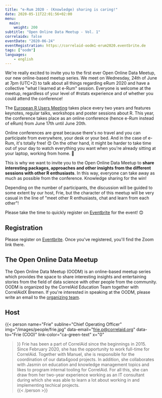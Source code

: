 ```yaml
---
title: "e-Rum 2020 - (Knowledge) sharing is caring!"
date: 2020-05-11T22:01:56+02:00
menu:
  main:
    weight: 200
subtitle: "Open Online Data Meetup - Vol. 1"
correlaidx: false
eventDate: "2020-06-24"
eventRegistration: https://correlaid-oodm1-erum2020.eventbrite.de
tags: ["oodm"]
languages: 
    - english
---
```



We're really excited to invite you to the first ever Open Online Data Meetup, our new online-based meetup series. We meet on Wednesday, 24th of June at 7pm (UTC+2) to talk about all things regarding eRum 2020 and have a collective "what I learned at e-Rum" session. Everyone is welcome at the meetup, regardless of your level of #rstats experience and of whether you could attend the conference!

The [European R Users Meeting](https://2020.erum.io) takes place every two years and features keynotes, regular talks, workshops and poster sessions about R. This year, the conference takes place as an online conference (hence e-Rum instead of eRum) from June 17th until June 20th.

Online conferences are great because there's no travel and you can participate from everywhere, your desk or your bed. And in the case of e-Rum, it's totally free! :blush: On the other hand, it might be harder to take time out of your day to watch everything you want when you're already sitting at your laptop, working from home. :tada:

This is why we want to invite you to the Open Online Data Meetup to **share interesting packages, approaches and other insights from the different sessions with other R enthusiasts**. In this way, everyone can take away as much as possible from the conference. Knowledge sharing for the win!

Depending on the number of participants, the discussion will be guided to some extent by our host, Frie, but the character of this meetup will be very casual in the line of "meet other R enthusiasts, chat and learn from each other"!

Please take the time to quickly register on [Eventbrite](https://correlaid-oodm1-erum2020.eventbrite.de) for the event! :blush:

## Registration 
Please register on [Eventbrite](https://correlaid-oodm1-erum2020.eventbrite.de). Once you've registered, you'll find the Zoom link there.

## The Open Online Data Meetup
The Open Online Data Meetup (OODM) is an online-based meetup series which provides the space to share interesting insights and entertaining stories from the field of data science with other people from the community. OODM is organized by the CorrelAid Education Team together with CorrelAidX Bremen. If you're interested in speaking at the OODM, please write an email to the [organizing team](mailto:events@correlaid.org).

## Host

{{< person 
    name="Frie"
    subline="Chief Operating Officer"
    img="/images/people/frie.jpg"
    data-email="frie.p@correlaid.org"
    data-to="Frie (COO)"
    link-color="ca-green-text"
    x="0"
>}}
   Frie has been a part of CorrelAid since the beginnings in 2015. Since February 2020, she has the opportunity to work full-time for CorrelAid. Together with Manuel, she is responsible for the coordination of our data4good projects. In addition, she collaborates with Jasmin on education and knowledge management topics and likes to program internal tooling for CorrelAid. For all this, she can draw from her two-year experience working as an IT consultant during which she was able to learn a lot about working in and implementing techical projects.  
{{< /person >}}

